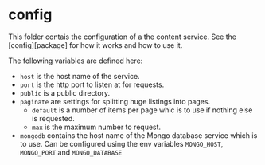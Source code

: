 # config

This folder contais the configuration of a the content service.
See the [config][package] for how it works and how to use it.

The following variables are defined here:

- `host` is the host name of the service.
- `port` is the http port to listen at for requests.
- `public` is a public directory.
- `paginate` are settings for splitting huge listings into pages.
  - `default` is a number of items per page whic is to use if nothing else is requested.
  - `max` is the maximum number to request.
- `mongodb` contains the host name of the Mongo database service which is to use. Can be configured using the env variables `MONGO_HOST`, `MONGO_PORT` and `MONGO_DATABASE`
